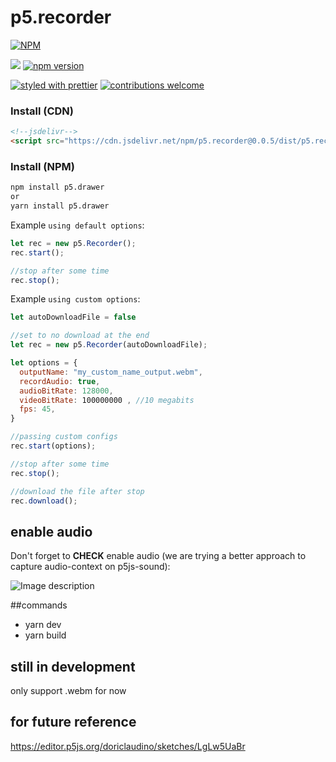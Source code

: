 # p5.recorder

[![NPM](https://nodei.co/npm/p5.recorder.png?downloads=true&downloadRank=true&stars=true)](https://nodei.co/npm/p5.recorder/)

[![](https://data.jsdelivr.com/v1/package/npm/p5.recorder/badge?style=rounded)](https://www.jsdelivr.com/package/npm/p5.recorder)
[![npm version](https://badge.fury.io/js/p5.recorder.svg)](https://badge.fury.io/js/p5.recorder)

[![styled with prettier](https://img.shields.io/badge/styled_with-prettier-ff69b4.svg)](https://github.com/prettier/prettier)
[![contributions welcome](https://img.shields.io/badge/contributions-welcome-brightgreen.svg?style=flat)](https://github.com/doriclaudino/p5.recorder/issues)

### Install (CDN)

```html
<!--jsdelivr-->
<script src="https://cdn.jsdelivr.net/npm/p5.recorder@0.0.5/dist/p5.recorder.js"></script>
```

### Install (NPM)

```bash
npm install p5.drawer
or
yarn install p5.drawer
```

Example `using default options`:
```javascript
let rec = new p5.Recorder();
rec.start();

//stop after some time
rec.stop();
```


Example `using custom options`:
```javascript
let autoDownloadFile = false

//set to no download at the end
let rec = new p5.Recorder(autoDownloadFile);

let options = {
  outputName: "my_custom_name_output.webm",
  recordAudio: true,
  audioBitRate: 128000,
  videoBitRate: ‭100000000‬ , //10 megabits
  fps: 45,
}

//passing custom configs
rec.start(options);

//stop after some time
rec.stop();

//download the file after stop
rec.download();
```

## enable audio
Don't forget to __CHECK__ enable audio (we are trying a better approach to capture audio-context on p5js-sound):

![Image description](https://i.imgur.com/LVgEuzA.png)




##commands
- yarn dev
- yarn build



## still in development

only support .webm for now

## for future reference

https://editor.p5js.org/doriclaudino/sketches/LgLw5UaBr
